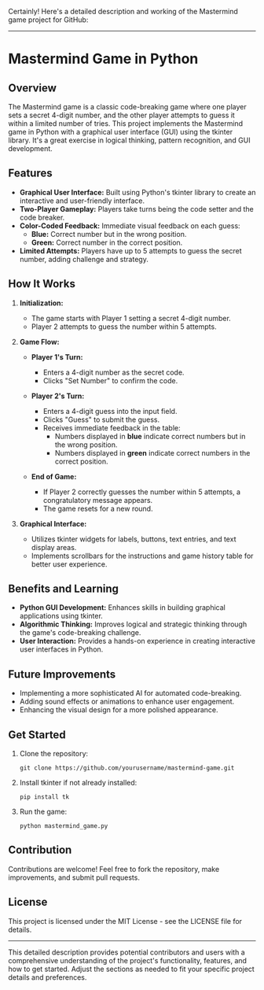 Certainly! Here's a detailed description and working of the Mastermind game project for GitHub:

---

# Mastermind Game in Python

## Overview
The Mastermind game is a classic code-breaking game where one player sets a secret 4-digit number, and the other player attempts to guess it within a limited number of tries. This project implements the Mastermind game in Python with a graphical user interface (GUI) using the tkinter library. It's a great exercise in logical thinking, pattern recognition, and GUI development.

## Features
- **Graphical User Interface:** Built using Python's tkinter library to create an interactive and user-friendly interface.
- **Two-Player Gameplay:** Players take turns being the code setter and the code breaker.
- **Color-Coded Feedback:** Immediate visual feedback on each guess:
  - **Blue:** Correct number but in the wrong position.
  - **Green:** Correct number in the correct position.
- **Limited Attempts:** Players have up to 5 attempts to guess the secret number, adding challenge and strategy.

## How It Works
1. **Initialization:**
   - The game starts with Player 1 setting a secret 4-digit number.
   - Player 2 attempts to guess the number within 5 attempts.

2. **Game Flow:**
   - **Player 1's Turn:**
     - Enters a 4-digit number as the secret code.
     - Clicks "Set Number" to confirm the code.

   - **Player 2's Turn:**
     - Enters a 4-digit guess into the input field.
     - Clicks "Guess" to submit the guess.
     - Receives immediate feedback in the table:
       - Numbers displayed in **blue** indicate correct numbers but in the wrong position.
       - Numbers displayed in **green** indicate correct numbers in the correct position.

   - **End of Game:**
     - If Player 2 correctly guesses the number within 5 attempts, a congratulatory message appears.
     - The game resets for a new round.

3. **Graphical Interface:**
   - Utilizes tkinter widgets for labels, buttons, text entries, and text display areas.
   - Implements scrollbars for the instructions and game history table for better user experience.

## Benefits and Learning
- **Python GUI Development:** Enhances skills in building graphical applications using tkinter.
- **Algorithmic Thinking:** Improves logical and strategic thinking through the game's code-breaking challenge.
- **User Interaction:** Provides a hands-on experience in creating interactive user interfaces in Python.

## Future Improvements
- Implementing a more sophisticated AI for automated code-breaking.
- Adding sound effects or animations to enhance user engagement.
- Enhancing the visual design for a more polished appearance.

## Get Started
1. Clone the repository:
   ```
   git clone https://github.com/yourusername/mastermind-game.git
   ```
   
2. Install tkinter if not already installed:
   ```
   pip install tk
   ```

3. Run the game:
   ```
   python mastermind_game.py
   ```

## Contribution
Contributions are welcome! Feel free to fork the repository, make improvements, and submit pull requests.

## License
This project is licensed under the MIT License - see the LICENSE file for details.

---

This detailed description provides potential contributors and users with a comprehensive understanding of the project's functionality, features, and how to get started. Adjust the sections as needed to fit your specific project details and preferences.
